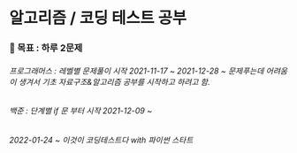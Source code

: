 # 알고리즘 / 코딩 테스트 공부
 ### 🌈 목표 : 하루 2문제
###### 프로그래머스 : 레벨별 문제풀이 시작 2021-11-17 ~ 2021-12-28 ~ 문제푸는데 어려움이 생겨서 기초 자료구조&알고리즘 공부를 시작하고 하려고 함.
###### 백준 : 단계별 if 문 부터 시작 2021-12-09 ~
###### 2022-01-24 ~ 이것이 코딩테스트다 with 파이썬 스타트
